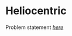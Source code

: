 Heliocentric
=============
Problem statement
_[here](https://open.kattis.com/problems/heliocentric)_